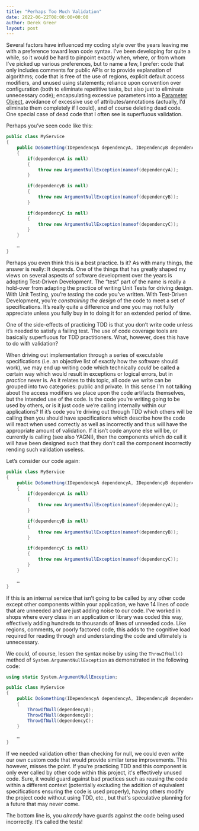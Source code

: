 ```yaml
---
title: "Perhaps Too Much Validation"
date: 2022-06-22T08:00:00+00:00
author: Derek Greer
layout: post
---
```


Several factors have influenced my coding style over the years leaving me with a preference toward lean code syntax. I’ve been developing for quite a while, so it would be hard to pinpoint exactly when, where, or from whom I’ve picked up various preferences, but to name a few, I prefer: code that only includes comments for public APIs or to provide explanation of algorithms; code that is free of the use of regions, explicit default access modifiers, and unused using statements; reliance upon convention over configuration (both to eliminate repetitive tasks, but also just to eliminate unnecessary code); encapsulating excessive parameters into a [Parameter Object](https://wiki.c2.com/?ParameterObject), avoidance of excessive use of attributes/annotations (actually, I’d eliminate them completely if I could), and of course deleting dead code. One special case of dead code that I often see is superfluous validation.

Perhaps you’ve seen code like this:

```csharp
public class MyService
{
    public DoSomething(IDependencyA dependencyA, IDependencyB dependencyB, IDependencyC dependencyC)
    {
        if(dependencyA is null)
        {
            throw new ArgumentNullException(nameof(dependencyA));
        }

        if(dependencyB is null)
        {
            throw new ArgumentNullException(nameof(dependencyB));
        }

        if(dependencyC is null)
        {
            throw new ArgumentNullException(nameof(dependencyC));
        }
    }

    …
}
```

Perhaps you even think this is a best practice. Is it? As with many things, the answer is really: It depends. One of the things that has greatly shaped my views on several aspects of software development over the years is adopting Test-Driven Development. The “test” part of the name is really a hold-over from adapting the practice of writing Unit Tests for driving design. With Unit Testing, you’re _testing_ the code you’ve written. With Test-Driven Development, you’re _constraining the design_ of the code to meet a set of specifications. It’s really quite a difference and one you may not fully appreciate unless you fully buy in to doing it for an extended period of time.

One of the side-effects of practicing TDD is that you don’t write code unless it’s needed to satisfy a failing test. The use of code coverage tools are basically superfluous for TDD practitioners. What, however, does this have to do with validation?

When driving out implementation through a series of executable specifications (i.e. an objective list of exactly how the software should work), we may end up writing code which technically _could_ be called a certain way which would result in exceptions or logical errors, but in _practice_ never is. As it relates to this topic, all code we write can be grouped into two categories: public and private. In this sense I’m not talking about the access modifiers we place upon the code artifacts themselves, but the intended use of the code. Is the code you’re writing going to be used by others, or is it just code we’re calling internally within our applications? If it’s code you’re driving out through TDD which others will be calling then you should have specifications which describe how the code will react when used correctly as well as incorrectly and thus will have the appropriate amount of validation. If it isn’t code anyone else will be, or currently is calling (see also YAGNI), then the components which _do_ call it will have been designed such that they don’t call the component incorrectly rending such validation useless.

Let’s consider our code again:

```csharp
public class MyService
{
    public DoSomething(IDependencyA dependencyA, IDependencyB dependencyB, IDependencyC dependencyC)
    {
        if(dependencyA is null)
        {
            throw new ArgumentNullException(nameof(dependencyA));
        }

        if(dependencyB is null)
        {
            throw new ArgumentNullException(nameof(dependencyB));
        }

        if(dependencyC is null)
        {
            throw new ArgumentNullException(nameof(dependencyC));
        }
    }

    …
}
```

If this is an internal service that isn’t going to be called by any other code except other components within your application, we have 14 lines of code that are unneeded and are just adding noise to our code. I’ve worked in shops where every class in an application or library was coded this way, effectively adding hundreds to thousands of lines of unneeded code. Like regions, comments, or poorly factored code, this adds to the cognitive load required for reading through and understanding the code and ultimately is unnecessary.

We could, of course, lessen the syntax noise by using the `ThrowIfNull()` method of `System.ArgumentNullException` as demonstrated in the following code:

```csharp
using static System.ArgumentNullException;

public class MyService
{
    public DoSomething(IDependencyA dependencyA, IDependencyB dependencyB, IDependencyC dependencyC)
    {
        ThrowIfNull(dependencyA);
        ThrowIfNull(dependencyB);
        ThrowIfNull(dependencyC);
    }

    …
}
```

If we needed validation other than checking for null, we could even write our own custom code that would provide similar terse improvements. This however, misses the point. If you're practicing TDD and this component is only ever called by other code within this project, it's effectively unused code. Sure, it would guard against bad practices such as reusing the code within a different context (potentially excluding the addition of equivalent specifications ensuring the code is used properly), having others modify the project code without using TDD, etc., but that's speculative planning for a future that may never come.

The bottom line is, you _already_ have guards against the code being used incorrectly. It's called the tests!
